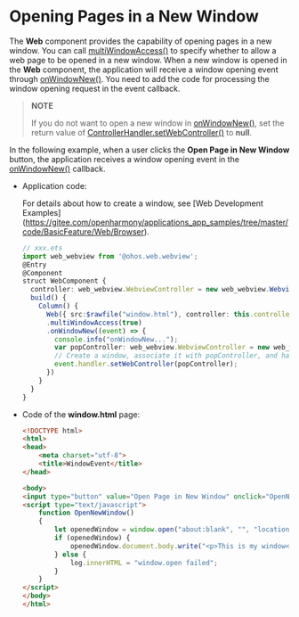 # Opening Pages in a New Window


The **Web** component provides the capability of opening pages in a new window. You can call [multiWindowAccess()](../reference/arkui-ts/ts-basic-components-web.md#multiwindowaccess9) to specify whether to allow a web page to be opened in a new window. When a new window is opened in the **Web** component, the application will receive a window opening event through [onWindowNew()](../reference/arkui-ts/ts-basic-components-web.md#onwindownew9). You need to add the code for processing the window opening request in the event callback.


> **NOTE**
>
> If you do not want to open a new window in [onWindowNew()](../reference/arkui-ts/ts-basic-components-web.md#onwindownew9), set the return value of [ControllerHandler.setWebController()](../reference/arkui-ts/ts-basic-components-web.md#onwindownew9) to **null**.


In the following example, when a user clicks the **Open Page in New Window** button, the application receives a window opening event in the [onWindowNew()](../reference/arkui-ts/ts-basic-components-web.md#onwindownew9) callback.


- Application code:

  For details about how to create a window, see [Web Development Examples] (https://gitee.com/openharmony/applications_app_samples/tree/master/code/BasicFeature/Web/Browser).

  ```ts
  // xxx.ets
  import web_webview from '@ohos.web.webview';
  @Entry
  @Component
  struct WebComponent {
    controller: web_webview.WebviewController = new web_webview.WebviewController();
    build() {
      Column() {
        Web({ src:$rawfile("window.html"), controller: this.controller })
        .multiWindowAccess(true)
        .onWindowNew((event) => {
          console.info("onWindowNew...");
          var popController: web_webview.WebviewController = new web_webview.WebviewController();
          // Create a window, associate it with popController, and have popController returned to the Web component. If you do not need to open a new window, set the return value to event.handler.setWebController(null).
          event.handler.setWebController(popController);
        })
      }
    }
  }
  ```


- Code of the **window.html** page:

  ```html
  <!DOCTYPE html>
  <html>
  <head>
      <meta charset="utf-8">
      <title>WindowEvent</title>
  </head>

  <body>
  <input type="button" value="Open Page in New Window" onclick="OpenNewWindow()">
  <script type="text/javascript">
      function OpenNewWindow()
      {
          let openedWindow = window.open("about:blank", "", "location=no,status=no,scrollvars=no");
          if (openedWindow) {
              openedWindow.document.body.write("<p>This is my window</p>");
          } else {
              log.innerHTML = "window.open failed";
          }
      }
  </script>
  </body>
  </html>
  ```
